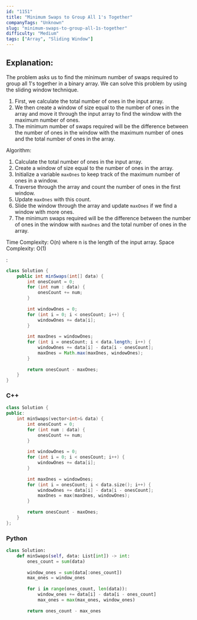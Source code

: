 ```yaml
---
id: "1151"
title: "Minimum Swaps to Group All 1's Together"
companyTags: "Unknown"
slug: "minimum-swaps-to-group-all-1s-together"
difficulty: "Medium"
tags: ["Array", "Sliding Window"]
---
```


## Explanation:

The problem asks us to find the minimum number of swaps required to group all 1's together in a binary array. We can solve this problem by using the sliding window technique.

1. First, we calculate the total number of ones in the input array.
2. We then create a window of size equal to the number of ones in the array and move it through the input array to find the window with the maximum number of ones.
3. The minimum number of swaps required will be the difference between the number of ones in the window with the maximum number of ones and the total number of ones in the array.

Algorithm:
1. Calculate the total number of ones in the input array.
2. Create a window of size equal to the number of ones in the array.
3. Initialize a variable `maxOnes` to keep track of the maximum number of ones in a window.
4. Traverse through the array and count the number of ones in the first window.
5. Update `maxOnes` with this count.
6. Slide the window through the array and update `maxOnes` if we find a window with more ones.
7. The minimum swaps required will be the difference between the number of ones in the window with `maxOnes` and the total number of ones in the array.

Time Complexity: O(n) where n is the length of the input array.
Space Complexity: O(1)

:

```java
class Solution {
    public int minSwaps(int[] data) {
        int onesCount = 0;
        for (int num : data) {
            onesCount += num;
        }
        
        int windowOnes = 0;
        for (int i = 0; i < onesCount; i++) {
            windowOnes += data[i];
        }
        
        int maxOnes = windowOnes;
        for (int i = onesCount; i < data.length; i++) {
            windowOnes += data[i] - data[i - onesCount];
            maxOnes = Math.max(maxOnes, windowOnes);
        }
        
        return onesCount - maxOnes;
    }
}
```

### C++
```cpp
class Solution {
public:
    int minSwaps(vector<int>& data) {
        int onesCount = 0;
        for (int num : data) {
            onesCount += num;
        }
        
        int windowOnes = 0;
        for (int i = 0; i < onesCount; i++) {
            windowOnes += data[i];
        }
        
        int maxOnes = windowOnes;
        for (int i = onesCount; i < data.size(); i++) {
            windowOnes += data[i] - data[i - onesCount];
            maxOnes = max(maxOnes, windowOnes);
        }
        
        return onesCount - maxOnes;
    }
};
```

### Python
```python
class Solution:
    def minSwaps(self, data: List[int]) -> int:
        ones_count = sum(data)
        
        window_ones = sum(data[:ones_count])
        max_ones = window_ones
        
        for i in range(ones_count, len(data)):
            window_ones += data[i] - data[i - ones_count]
            max_ones = max(max_ones, window_ones)
        
        return ones_count - max_ones
```